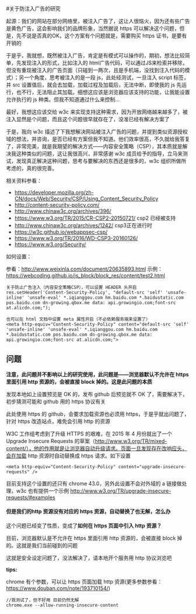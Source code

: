 
#关于防注入广告的研究

起源：我们的网站在部分网络里，被注入广告了，这让人很恼火，因为还有些广告是黄色广告，这会影响我们的品牌形象，当然据说 https 可以解决这个问题，但是，先不说是否真的OK，这个方案有个问题就是，需要购买 https 证书，是要有开销的

于是乎，我就想，既然被注入广告，肯定是有模式可以操作的，期初，想法比较简单，先发现注入的形式，比如注入的 html广告代码，可以通过JS来检索并移除，但没有重现被注入的广告页面（只碰到一两次，且是手机端，没找到注入代码的模式）；另一个角度，思考被注入的是一段 js，此处经测试，一旦注入 script 标签，并 src 设置值后，就会去加载，加载过程及加载后，无法中断，即使我的 js 先运行，也不行，无法阻止其加载。细想这应该是浏览器应该支持的功能，让我能设置允许执行的 js 种类。但我不知道通过什么来控制...

最好，我想这应该交给 w3c 来实现支持这种需求，因为开放网络越来越多了，被注入显然是个问题，而且这个问题很早就存在了，没准已经有解决方案了

于是，我向 w3c 描述了下我想解决网站被注入广告的问题，并提到类似资源授权域的想法，并咨询，是否已经有方案但我不知道。他们效率很高，不久就给我答复了，非常完美，就是我期望的解决方式——内容安全策略（CSP），其本质就是解决我这种类似的问题，这让我很高兴，非常感谢 w3c 成员给予的指导，立马来测试，发现真正解决这种问题，思考与要解决的东西还是很多的，w3c 组织所做所考虑的，真的很完善。

相关资料参看：

- https://developer.mozilla.org/zh-CN/docs/Web/Security/CSP/Using_Content_Security_Policy
- http://content-security-policy.com/
- http://www.chinaw3c.org/archives/396/
- https://www.w3.org/TR/2015/CR-CSP2-20150721/ csp2 已经被支持
- http://www.chinaw3c.org/archives/1242/ csp3正在进行时
- https://w3c.github.io/webappsec-csp/
- https://www.w3.org/TR/2016/WD-CSP3-20160126/
- https://www.w3.org/Security/


如何设置：

参看：http://www.weixinla.com/document/20635893.html
示例：https://webcoding.github.io/js_block/block_res/content/test2.html

```
关于防止广告注入（内容安全策略CSP），可以设置 HEADER 头开启
res.setHeader('Content-Security-Policy', "default-src 'self' 'unsafe-inline' 'unsafe-eval' *.iqianggou.com hm.baidu.com *.baidustatic.com pos.baidu.com dn-growing.qbox.me data: api.growingio.com;font-src at.alicdn.com;");

也可以在 html 文档中设置 meta 属性开启（不必依赖服务端来设置了）
<meta http-equiv="Content-Security-Policy" content="default-src 'self' 'unsafe-inline' 'unsafe-eval' *.iqianggou.com hm.baidu.com *.baidustatic.com pos.baidu.com dn-growing.qbox.me data: api.growingio.com;font-src at.alicdn.com;">
```

## 问题

**注意，此问题并不影响以上的研究使用，此问题是——浏览器默认不允许在 https 里面引用 http 资源的，会被直接 block 掉的。这是此问题的本质**


发现本地如上设置预览是 OK 的，发布 github 后预览就不 OK 了，需要解决下，初步猜测可能和 github 用的 https 协议有关

此处使用 https 的 github，会要求加载资源也必须用 https，于是乎就出问题了，针对 https 改造站点，难免会引用 http 的资源

W3C 工作组考虑到了升级 HTTPS 的艰难，在 2015 年 4 月份就出了一个 Upgrade Insecure Requests 的草案（http://www.w3.org/TR/mixed-content/），他的作用就是让浏览器自动升级请求。页面一旦发现存在改响应头，会在加载 http 资源时自动替换成 https 请求。如下设置

```
<meta http-equiv="Content-Security-Policy" content="upgrade-insecure-requests" />
```

目前支持这个设置的还只有 chrome 43.0，另外此设置不会对外域的 a 链接做处理，w3c 也有提供一个示例 http://www.w3.org/TR/upgrade-insecure-requests/#examples


#### 但是我们的http 资源没有对应的 https 资源，自动替换了也无解，怎么办

这个问题已经变了性质，变成了**如何在 https 页面中引入 http 资源？**

目前，浏览器默认是不允许在 https 里面引用 http 资源的，会被直接 block 掉的。这就是我们当前碰到的问题

这就是安全设定问题了，没法解决了，请本地开个服务用 http 协议浏览吧

**tips:**

chrome 有个参数，可以让 https 页面加载 http 资源(更多参数参看：https://www.douban.com/note/193710154/)

```
//我测试了，但不好用 目前仍然无解
chrome.exe --allow-running-insecure-content
```
